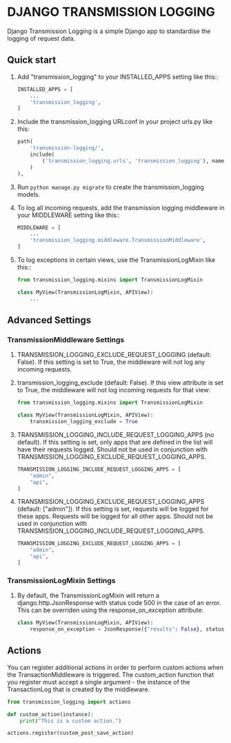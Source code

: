 # DJANGO TRANSMISSION LOGGING

Django Transmission Logging is a simple Django app to standardise the
logging of request data.

## Quick start

1. Add "transmission_logging" to your INSTALLED_APPS setting like this::

    ```python
    INSTALLED_APPS = [
        ...
        'transmission_logging',
    ]
    ```

2. Include the transmission_logging URLconf in your project urls.py like this:

    ```python
    path(
        'transmission-logging/', 
        include(
            ('transmission_logging.urls', 'transmission_logging'), namespace='transmission_logging'
        )
    ),
    ```

3. Run `python manage.py migrate` to create the transmission_logging models.

4. To log all incoming requests, add the transmission logging middleware in your MIDDLEWARE setting like this::

    ```python
    MIDDLEWARE = [
        ...
        'transmission_logging.middleware.TransmissionMiddleware',
    ]
    ```

5. To log exceptions in certain views, use the TransmissionLogMixin like this::

    ```python
    from transmission_logging.mixins import TransmissionLogMixin
    
    class MyView(TransmissionLogMixin, APIView):
        ...
    ```

## Advanced Settings

### TransmissionMiddleware Settings

1. TRANSMISSION_LOGGING_EXCLUDE_REQUEST_LOGGING (default: False). If this setting is set to True, the middleware will not log any incoming requests.

2. transmission_logging_exclude (default: False). If this view attribute is set to True, the middleware will not log incoming requests for that view:

    ```python
    from transmission_logging.mixins import TransmissionLogMixin

    class MyView(TransmissionLogMixin, APIView):
        transmission_logging_exclude = True
    ```

3. TRANSMISSION_LOGGING_INCLUDE_REQUEST_LOGGING_APPS (no default). If this setting is set, only apps that are defined in the list will have their requests logged. Should not be used in conjunction with TRANSMISSION_LOGGING_EXCLUDE_REQUEST_LOGGING_APPS.

    ```python
    TRANSMISSION_LOGGING_INCLUDE_REQUEST_LOGGING_APPS = [
        "admin",
        "api",
    ]
    ```

4. TRANSMISSION_LOGGING_EXCLUDE_REQUEST_LOGGING_APPS (default: ["admin"]). If this setting is set, requests will be logged for these apps. Requests will be logged for all other apps. Should not be used in conjunction with TRANSMISSION_LOGGING_INCLUDE_REQUEST_LOGGING_APPS.
    
    ```python
    TRANSMISSION_LOGGING_EXCLUDE_REQUEST_LOGGING_APPS = [
        "admin",
        "api",
    ]
    ```

### TransmissionLogMixin Settings

1. By default, the TransmissionLogMixin will return a django.http.JsonResponse with status code 500 in the case of an error. This can be overriden using the response_on_exception attribute:

    ```python
    class MyView(TransmissionLogMixin, APIView):
        response_on_exception = JsonResponse({"results": False}, status=status.HTTP_500_INTERNAL_SERVER_ERROR)
    ```

## Actions

You can register additional actions in order to perform custom actions when the TransactionMiddleware is triggered. The custom_action function that you register must accept a single argument - the instance of the TransactionLog that is created by the middleware.

```python
from transmission_logging import actions

def custom_action(instance):
    print("This is a custom action.")

actions.register(custom_post_save_action)
```